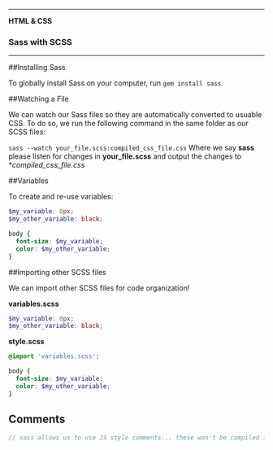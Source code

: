 ___

<strong>HTML & CSS</strong>
<h3>Sass with SCSS</h3>

---

##Installing Sass

To globally install Sass on your computer, run `gem install sass`.

##Watching a File 

We can watch our Sass files so they are automatically converted to usuable CSS. To do so, we run the following command in the same folder as our SCSS files:

`sass --watch your_file.scss:compiled_css_file.css`
Where we say **sass** please listen for changes in **your_file.scss** and output the changes to **compiled_css_file.css*

##Variables

To create and re-use variables:

```scss
$my_variable: 0px;
$my_other_variable: black;

body {
  font-size: $my_variable;
  color: $my_other_variable;
}
```

##Importing other SCSS files

We can import other SCSS files for code organization! 

**variables.scss**
```scss
$my_variable: 0px;
$my_other_variable: black;
```

**style.scss**
```scss
@import 'variables.scss';

body {
  font-size: $my_variable;
  color: $my_other_variable;
}

```

## Comments
```scss
// sass allows us to use JS style comments... these won't be compiled into the CSS file
```

